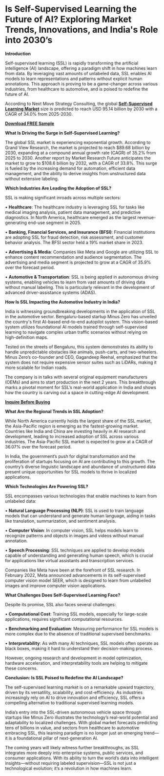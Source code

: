 # Is Self-Supervised Learning the Future of AI? Exploring Market Trends, Innovations, and India's Role into 2030’s

**Introduction**

Self-supervised learning (SSL) is rapidly transforming the artificial intelligence (AI) landscape, offering a paradigm shift in how machines learn from data. By leveraging vast amounts of unlabeled data, SSL enables AI models to learn representations and patterns without explicit human annotations. This approach is proving to be a game-changer across various industries, from healthcare to automotive, and is poised to redefine the future of AI. 

According to Next Move Strategy Consulting, the global **[Self-Supervised Learning Market](https://www.nextmsc.com/report/self-supervised-learning-market-ic3162)** size is predicted to reach USD 95.14 billion by 2030 with a CAGR of 34.0% from 2025-2030.

**[Download FREE Sample](https://www.nextmsc.com/self-supervised-learning-market-ic3162/request-sample)**

**What Is Driving the Surge in Self-Supervised Learning?**

The global SSL market is experiencing exponential growth. According to Grand View Research, the market is projected to reach $89.68 billion by 2030, expanding at a compound annual growth rate (CAGR) of 35.2% from 2025 to 2030. Another report by Market Research Future anticipates the market to grow to $108.6 billion by 2032, with a CAGR of 33.8%. This surge is fueled by the increasing demand for automation, efficient data management, and the ability to derive insights from unstructured data without extensive labeling.

**Which Industries Are Leading the Adoption of SSL?**

SSL is making significant inroads across multiple sectors:

•	**Healthcare**: The healthcare industry is leveraging SSL for tasks like medical imaging analysis, patient data management, and predictive diagnostics. In North America, healthcare emerged as the largest revenue-generating end-use segment in 2025.

•	**Banking, Financial Services, and Insurance (BFSI)**: Financial institutions are adopting SSL for fraud detection, risk assessment, and customer behavior analysis. The BFSI sector held a 19% market share in 2023.

•	**Advertising & Media**: Companies like Meta and Google are utilizing SSL to enhance content recommendation and audience segmentation. The advertising and media segment is projected to grow at a CAGR of 35.9% over the forecast period.

•	**Automotive & Transportation**: SSL is being applied in autonomous driving systems, enabling vehicles to learn from vast amounts of driving data without manual labeling. This is particularly relevant in the development of advanced driver-assistance systems (ADAS).

**How Is SSL Impacting the Automotive Industry in India?**

India is witnessing groundbreaking developments in the application of SSL in the automotive sector. Bengaluru-based startup Minus Zero has unveiled the country's first AI-based end-to-end autopilot system. This vision-based system utilizes foundational AI models trained through self-supervised learning to navigate complex urban traffic scenarios without relying on high-definition maps.

Tested on the streets of Bengaluru, this system demonstrates its ability to handle unpredictable obstacles like animals, push-carts, and two-wheelers. Minus Zero’s co-founder and CEO, Gagandeep Reehal, emphasized that the system does not require expensive sensor suites such as LiDARs, making it more scalable for Indian roads.

The company is in talks with several original equipment manufacturers (OEMs) and aims to start production in the next 2 years. This breakthrough marks a pivotal moment for SSL’s real-world application in India and shows how the country is carving out a space in cutting-edge AI development.

**[Inquire Before Buying](https://www.nextmsc.com/self-supervised-learning-market-ic3162/inquire-before-buying)**

**What Are the Regional Trends in SSL Adoption?**

While North America currently holds the largest share of the SSL market, the Asia-Pacific region is emerging as the fastest-growing market. Countries like India and China are investing heavily in AI research and development, leading to increased adoption of SSL across various industries. The Asia-Pacific SSL market is expected to grow at a CAGR of 36.07% over the forecast period.

In India, the government’s push for digital transformation and the proliferation of startups focusing on AI are contributing to this growth. The country’s diverse linguistic landscape and abundance of unstructured data present unique opportunities for SSL models to thrive in localized applications.

**Which Technologies Are Powering SSL?**

SSL encompasses various technologies that enable machines to learn from unlabeled data:

•	**Natural Language Processing (NLP)**: SSL is used to train language models that can understand and generate human language, aiding in tasks like translation, summarization, and sentiment analysis.

•	**Computer Vision**: In computer vision, SSL helps models learn to recognize patterns and objects in images and videos without manual annotation.

•	**Speech Processing**: SSL techniques are applied to develop models capable of understanding and generating human speech, which is crucial for applications like virtual assistants and transcription services.

Companies like Meta have been at the forefront of SSL research. In February 2022, Meta announced advancements in its self-supervised computer vision model SEER, which is designed to learn from unlabelled images and improve computer vision applications.

**What Challenges Does Self-Supervised Learning Face?**

Despite its promise, SSL also faces several challenges:

•	**Computational Cost**: Training SSL models, especially for large-scale applications, requires significant computational resources.

•	**Benchmarking and Evaluation**: Measuring performance for SSL models is more complex due to the absence of traditional supervised benchmarks.

•	**Interpretability**: As with many AI techniques, SSL models often operate as black boxes, making it hard to understand their decision-making process.

However, ongoing research and development in model optimization, hardware acceleration, and interpretability tools are helping to mitigate these concerns.

**Conclusion: Is SSL Poised to Redefine the AI Landscape?**

The self-supervised learning market is on a remarkable upward trajectory, driven by its versatility, scalability, and cost-efficiency. As industries increasingly rely on AI to drive innovation and efficiency, SSL offers a compelling alternative to traditional supervised learning models.

India’s entry into the SSL-driven autonomous vehicle space through startups like Minus Zero illustrates the technology’s real-world potential and adaptability to localized challenges. With global market forecasts predicting tens of billions in value, and sectors from healthcare to automotive embracing SSL, this learning paradigm is no longer just an emerging trend—it is a foundational pillar of next-generation AI.

The coming years will likely witness further breakthroughs, as SSL integrates more deeply into enterprise systems, public services, and consumer applications. With its ability to turn the world’s data into intelligent insights—without requiring labeled supervision—SSL is not just a technological evolution; it’s a revolution in how machines learn.
